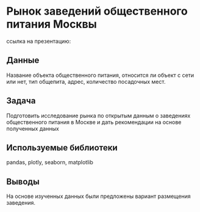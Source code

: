 # Рынок заведений общественного питания Москвы
ссылка на презентацию:

## Данные
Название объекта общественного питания, относится ли объект с сети или нет, тип общепита, адрес, количество посадочных мест.

## Задача
Подготовить исследование рынка по открытым данным о заведениях общественного питания в Москве и дать рекомендации на основе полученных данных
    
## Используемые библиотеки
pandas, plotly, seaborn, matplotlib

## Выводы
На основе изученных данных были предложены вариант размещения заведения. 

